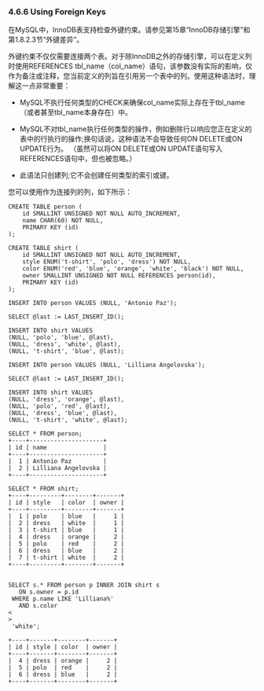 ### 4.6.6 Using Foreign Keys

在MySQL中，InnoDB表支持检查外键约束。请参见第15章“InnoDB存储引擎”和第1.8.2.3节“外键差异”。

外键约束不仅仅需要连接两个表。对于除InnoDB之外的存储引擎，可以在定义列时使用REFERENCES tbl\_name（col\_name）语句，该参数没有实际的影响，仅作为备注或注释，您当前定义的列旨在引用另一个表中的列。使用这种语法时，理解这一点非常重要：

* MySQL不执行任何类型的CHECK来确保col\_name实际上存在于tbl\_name（或者甚至t​​bl\_name本身存在）中。

* MySQL不对tbl\_name执行任何类型的操作，例如删除行以响应您正在定义的表中的行执行的操作;换句话说，这种语法不会导致任何ON DELETE或ON UPDATE行为。 （虽然可以将ON DELETE或ON UPDATE语句写入REFERENCES语句中，但也被忽略。）

* 此语法只创建列;它不会创建任何类型的索引或键。

您可以使用作为连接列的列，如下所示：

```
CREATE TABLE person (
    id SMALLINT UNSIGNED NOT NULL AUTO_INCREMENT,
    name CHAR(60) NOT NULL,
    PRIMARY KEY (id)
);

CREATE TABLE shirt (
    id SMALLINT UNSIGNED NOT NULL AUTO_INCREMENT,
    style ENUM('t-shirt', 'polo', 'dress') NOT NULL,
    color ENUM('red', 'blue', 'orange', 'white', 'black') NOT NULL,
    owner SMALLINT UNSIGNED NOT NULL REFERENCES person(id),
    PRIMARY KEY (id)
);

INSERT INTO person VALUES (NULL, 'Antonio Paz');

SELECT @last := LAST_INSERT_ID();

INSERT INTO shirt VALUES
(NULL, 'polo', 'blue', @last),
(NULL, 'dress', 'white', @last),
(NULL, 't-shirt', 'blue', @last);

INSERT INTO person VALUES (NULL, 'Lilliana Angelovska');

SELECT @last := LAST_INSERT_ID();

INSERT INTO shirt VALUES
(NULL, 'dress', 'orange', @last),
(NULL, 'polo', 'red', @last),
(NULL, 'dress', 'blue', @last),
(NULL, 't-shirt', 'white', @last);

SELECT * FROM person;
+----+---------------------+
| id | name                |
+----+---------------------+
|  1 | Antonio Paz         |
|  2 | Lilliana Angelovska |
+----+---------------------+

SELECT * FROM shirt;
+----+---------+--------+-------+
| id | style   | color  | owner |
+----+---------+--------+-------+
|  1 | polo    | blue   |     1 |
|  2 | dress   | white  |     1 |
|  3 | t-shirt | blue   |     1 |
|  4 | dress   | orange |     2 |
|  5 | polo    | red    |     2 |
|  6 | dress   | blue   |     2 |
|  7 | t-shirt | white  |     2 |
+----+---------+--------+-------+


SELECT s.* FROM person p INNER JOIN shirt s
   ON s.owner = p.id
 WHERE p.name LIKE 'Lilliana%'
   AND s.color 
<
>
 'white';

+----+-------+--------+-------+
| id | style | color  | owner |
+----+-------+--------+-------+
|  4 | dress | orange |     2 |
|  5 | polo  | red    |     2 |
|  6 | dress | blue   |     2 |
+----+-------+--------+-------+
```



